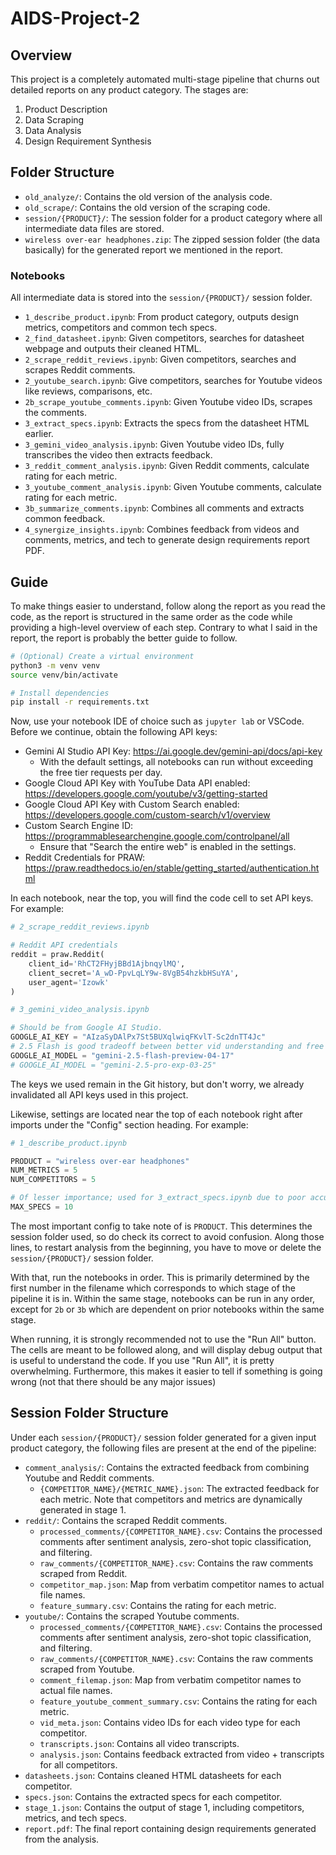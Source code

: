 # AIDS-Project-2

## Overview

This project is a completely automated multi-stage pipeline that churns out detailed reports on any product category. The stages are:

1. Product Description
2. Data Scraping
3. Data Analysis
4. Design Requirement Synthesis

## Folder Structure

- `old_analyze/`: Contains the old version of the analysis code.
- `old_scrape/`: Contains the old version of the scraping code.
- `session/{PRODUCT}/`: The session folder for a product category where all intermediate data files are stored.
- `wireless over-ear headphones.zip`: The zipped session folder (the data basically) for the generated report we mentioned in the report.

### Notebooks

All intermediate data is stored into the `session/{PRODUCT}/` session folder.

- `1_describe_product.ipynb`: From product category, outputs design metrics, competitors and common tech specs.
- `2_find_datasheet.ipynb`: Given competitors, searches for datasheet webpage and outputs their cleaned HTML.
- `2_scrape_reddit_reviews.ipynb`: Given competitors, searches and scrapes Reddit comments.
- `2_youtube_search.ipynb`: Give competitors, searches for Youtube videos like reviews, comparisons, etc.
- `2b_scrape_youtube_comments.ipynb`: Given Youtube video IDs, scrapes the comments.
- `3_extract_specs.ipynb`: Extracts the specs from the datasheet HTML earlier.
- `3_gemini_video_analysis.ipynb`: Given Youtube video IDs, fully transcribes the video then extracts feedback.
- `3_reddit_comment_analysis.ipynb`: Given Reddit comments, calculate rating for each metric.
- `3_youtube_comment_analysis.ipynb`: Given Youtube comments, calculate rating for each metric.
- `3b_summarize_comments.ipynb`: Combines all comments and extracts common feedback.
- `4_synergize_insights.ipynb`: Combines feedback from videos and comments, metrics, and tech to generate design requirements report PDF.

## Guide

To make things easier to understand, follow along the report as you read the code, as the report is structured in the same order as the code while providing a high-level overview of each step. Contrary to what I said in the report, the report is probably the better guide to follow.

```sh
# (Optional) Create a virtual environment
python3 -m venv venv
source venv/bin/activate

# Install dependencies
pip install -r requirements.txt
```

Now, use your notebook IDE of choice such as `jupyter lab` or VSCode. Before we continue, obtain the following API keys:

- Gemini AI Studio API Key: <https://ai.google.dev/gemini-api/docs/api-key>
  - With the default settings, all notebooks can run without exceeding the free tier requests per day.
- Google Cloud API Key with YouTube Data API enabled: <https://developers.google.com/youtube/v3/getting-started>
- Google Cloud API Key with Custom Search enabled: <https://developers.google.com/custom-search/v1/overview>
- Custom Search Engine ID: <https://programmablesearchengine.google.com/controlpanel/all>
  - Ensure that "Search the entire web" is enabled in the settings.
- Reddit Credentials for PRAW: <https://praw.readthedocs.io/en/stable/getting_started/authentication.html>

In each notebook, near the top, you will find the code cell to set API keys. For example:

```python
# 2_scrape_reddit_reviews.ipynb

# Reddit API credentials
reddit = praw.Reddit(
    client_id='RhCT2FHyjBBd1AjbnqylMQ',
    client_secret='A_wD-PpvLqLY9w-8VgB54hzkbHSuYA',
    user_agent='Izowk'
)
```

```python
# 3_gemini_video_analysis.ipynb

# Should be from Google AI Studio.
GOOGLE_AI_KEY = "AIzaSyDAlPx7St5BUXqlwiqFKvlT-Sc2dnTT4Jc"
# 2.5 Flash is good tradeoff between better vid understanding and free 500 RPD.
GOOGLE_AI_MODEL = "gemini-2.5-flash-preview-04-17"
# GOOGLE_AI_MODEL = "gemini-2.5-pro-exp-03-25"
```

The keys we used remain in the Git history, but don't worry, we already invalidated all API keys used in this project.

Likewise, settings are located near the top of each notebook right after imports under the "Config" section heading. For example:

```python
# 1_describe_product.ipynb

PRODUCT = "wireless over-ear headphones"
NUM_METRICS = 5
NUM_COMPETITORS = 5

# Of lesser importance; used for 3_extract_specs.ipynb due to poor accuracy of direct extraction.
MAX_SPECS = 10
```

The most important config to take note of is `PRODUCT`. This determines the session folder used, so do check its correct to avoid confusion. Along those lines, to restart analysis from the beginning, you have to move or delete the `session/{PRODUCT}/` session folder.

With that, run the notebooks in order. This is primarily determined by the first number in the filename which corresponds to which stage of the pipeline it is in. Within the same stage, notebooks can be run in any order, except for `2b` or `3b` which are dependent on prior notebooks within the same stage.

When running, it is strongly recommended not to use the "Run All" button. The cells are meant to be followed along, and will display debug output that is useful to understand the code. If you use "Run All", it is pretty overwhelming. Furthermore, this makes it easier to tell if something is going wrong (not that there should be any major issues)

## Session Folder Structure

Under each `session/{PRODUCT}/` session folder generated for a given input product category, the following files are present at the end of the pipeline:

- `comment_analysis/`: Contains the extracted feedback from combining Youtube and Reddit comments.
  - `{COMPETITOR_NAME}/{METRIC_NAME}.json`: The extracted feedback for each metric. Note that competitors and metrics are dynamically generated in stage 1.
- `reddit/`: Contains the scraped Reddit comments.
  - `processed_comments/{COMPETITOR_NAME}.csv`: Contains the processed comments after sentiment analysis, zero-shot topic classification, and filtering.
  - `raw_comments/{COMPETITOR_NAME}.csv`: Contains the raw comments scraped from Reddit.
  - `competitor_map.json`: Map from verbatim competitor names to actual file names.
  - `feature_summary.csv`: Contains the rating for each metric.
- `youtube/`: Contains the scraped Youtube comments.
  - `processed_comments/{COMPETITOR_NAME}.csv`: Contains the processed comments after sentiment analysis, zero-shot topic classification, and filtering.
  - `raw_comments/{COMPETITOR_NAME}.csv`: Contains the raw comments scraped from Youtube.
  - `comment_filemap.json`: Map from verbatim competitor names to actual file names.
  - `feature_youtube_comment_summary.csv`: Contains the rating for each metric.
  - `vid_meta.json`: Contains video IDs for each video type for each competitor.
  - `transcripts.json`: Contains all video transcripts.
  - `analysis.json`: Contains feedback extracted from video + transcripts for all competitors.
- `datasheets.json`: Contains cleaned HTML datasheets for each competitor.
- `specs.json`: Contains the extracted specs for each competitor.
- `stage_1.json`: Contains the output of stage 1, including competitors, metrics, and tech specs.
- `report.pdf`: The final report containing design requirements generated from the analysis.
